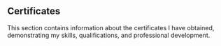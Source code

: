 ## Certificates
This section contains information about the certificates I have obtained, 
demonstrating my skills, qualifications, and professional development.
